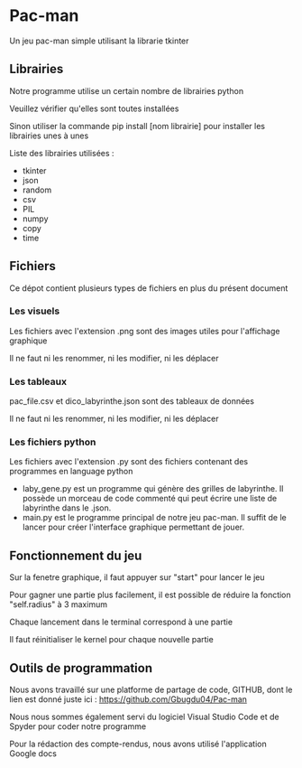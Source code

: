 # Pac-man
Un jeu pac-man simple utilisant la librarie tkinter
## Librairies
Notre programme utilise un certain nombre de librairies python

Veuillez vérifier qu'elles sont toutes installées

Sinon utiliser la commande pip install [nom librairie] pour installer les librairies unes à unes

Liste des librairies utilisées :
 -  tkinter
 -  json
 -  random
 -  csv
 -  PIL
 -  numpy
 -  copy
 -  time
## Fichiers
Ce dépot contient plusieurs types de fichiers en plus du présent document 
### Les visuels
Les fichiers avec l'extension .png sont des images utiles pour l'affichage graphique

Il ne faut ni les renommer, ni les modifier, ni les déplacer
### Les tableaux
pac_file.csv et dico_labyrinthe.json sont des tableaux de données

Il ne faut ni les renommer, ni les modifier, ni les déplacer
### Les fichiers python
Les fichiers avec l'extension .py sont des fichiers contenant des programmes en language python

 - laby_gene.py est un programme qui génère des grilles de labyrinthe. Il possède un morceau de code commenté qui peut écrire une liste de labyrinthe dans le .json.
 - main.py est le programme principal de notre jeu pac-man. Il suffit de le lancer pour créer l'interface graphique permettant de jouer.

## Fonctionnement du jeu
Sur la fenetre graphique, il faut appuyer sur "start" pour lancer le jeu

Pour gagner une partie plus facilement, il est possible de réduire la fonction "self.radius" à 3 maximum

Chaque lancement dans le terminal correspond à une partie

Il faut réinitialiser le kernel pour chaque nouvelle partie

## Outils de programmation 

Nous avons travaillé sur une platforme de partage de code, GITHUB, dont le lien est donné juste ici : https://github.com/Gbugdu04/Pac-man 

Nous nous sommes également servi du logiciel Visual Studio Code et de Spyder pour coder notre programme 

Pour la rédaction des compte-rendus, nous avons utilisé l'application Google docs

